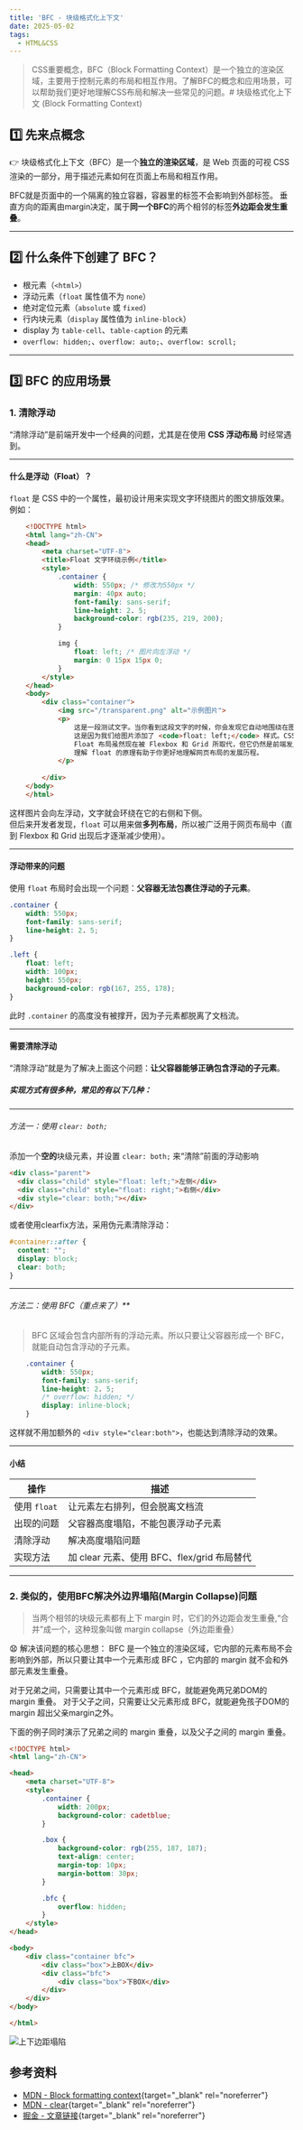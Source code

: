 ```yaml
---
title: 'BFC - 块级格式化上下文'
date: 2025-05-02
tags:
  - HTML&CSS
---
```

> CSS重要概念，BFC（Block Formatting Context）是一个独立的渲染区域，主要用于控制元素的布局和相互作用。了解BFC的概念和应用场景，可以帮助我们更好地理解CSS布局和解决一些常见的问题。# 块级格式化上下文 (Block Formatting Context)
 
## 1️⃣ 先来点概念
👉️ 块级格式化上下文（BFC）是一个**独立的渲染区域**，是 Web 页面的可视 CSS 渲染的一部分，用于描述元素如何在页面上布局和相互作用。  
   
BFC就是页面中的一个隔离的独立容器，容器里的标签不会影响到外部标签。
垂直方向的距离由margin决定，属于**同一个BFC**的两个相邻的标签**外边距会发生重叠**。 

---

## 2️⃣ 什么条件下创建了 BFC？
- 根元素（`<html>`）
- 浮动元素（`float` 属性值不为 `none`）
- 绝对定位元素（`absolute` 或 `fixed`）
- 行内块元素（`display` 属性值为 `inline-block`）
- display 为 `table-cell`、`table-caption` 的元素
- `overflow: hidden;`、`overflow: auto;`、`overflow: scroll;`

---  

## 3️⃣ BFC 的应用场景
### 1. 清除浮动

“清除浮动”是前端开发中一个经典的问题，尤其是在使用 **CSS 浮动布局** 时经常遇到。

---

#### 什么是浮动（Float）？

`float` 是 CSS 中的一个属性，最初设计用来实现文字环绕图片的图文排版效果。例如：
```html
    <!DOCTYPE html>
    <html lang="zh-CN">
    <head>
        <meta charset="UTF-8">
        <title>Float 文字环绕示例</title>
        <style>
            .container {
                width: 550px; /* 修改为550px */
                margin: 40px auto;
                font-family: sans-serif;
                line-height: 2. 5;
                background-color: rgb(235, 219, 200);
            }

            img {
                float: left; /* 图片向左浮动 */
                margin: 0 15px 15px 0;
            }
        </style>
    </head>
    <body>
        <div class="container">
            <img src="/transparent.png" alt="示例图片">
            <p>
                这是一段测试文字。当你看到这段文字的时候，你会发现它自动地围绕在图片的右侧和下方。
                这是因为我们给图片添加了 <code>float: left;</code> 样式。CSS 中的 float 属性最初就是用来实现这种图文混排效果的。
                Float 布局虽然现在被 Flexbox 和 Grid 所取代，但它仍然是前端发展史中非常重要的一部分。
                理解 float 的原理有助于你更好地理解网页布局的发展历程。
            </p>
            
        </div>
    </body>
    </html>
```
这样图片会向左浮动，文字就会环绕在它的右侧和下侧。   
但后来开发者发现，`float` 可以用来做**多列布局**，所以被广泛用于网页布局中（直到 Flexbox 和 Grid 出现后才逐渐减少使用）。

---

#### 浮动带来的问题

使用 `float` 布局时会出现一个问题：**父容器无法包裹住浮动的子元素**。

```css
.container {
    width: 550px;
    font-family: sans-serif;
    line-height: 2. 5;
}

.left {
    float: left;
    width: 100px;
    height: 550px;
    background-color: rgb(167, 255, 178);
}
```
此时 `.container` 的高度没有被撑开，因为子元素都脱离了文档流。

---

#### 需要清除浮动

“清除浮动”就是为了解决上面这个问题：**让父容器能够正确包含浮动的子元素**。

##### 实现方式有很多种，常见的有以下几种：

---

###### 方法一：使用 `clear: both;`

添加一个**空的**块级元素，并设置 `clear: both;` 来“清除”前面的浮动影响

```html
<div class="parent">
  <div class="child" style="float: left;">左侧</div>
  <div class="child" style="float: right;">右侧</div>
  <div style="clear: both;"></div>
</div>
```

或者使用clearfix方法，采用伪元素清除浮动：

```CSS
#container::after {
  content: "";
  display: block;
  clear: both;
}
```

---

###### 方法二：使用 BFC（重点来了）**

> BFC 区域会包含内部所有的浮动元素。所以只要让父容器形成一个 BFC，就能自动包含浮动的子元素。

```CSS
    .container {
        width: 550px;
        font-family: sans-serif;
        line-height: 2. 5;
        /* overflow: hidden; */
        display: inline-block;
    }
```


这样就不用加额外的 `<div style="clear:both">`，也能达到清除浮动的效果。

---

#### 小结

| 操作         | 描述                                        |
| ------------ | ------------------------------------------- |
| 使用 `float` | 让元素左右排列，但会脱离文档流              |
| 出现的问题   | 父容器高度塌陷，不能包裹浮动子元素          |
| 清除浮动     | 解决高度塌陷问题                            |
| 实现方法     | 加 clear 元素、使用 BFC、flex/grid 布局替代 |

---


### 2. 类似的，使用BFC解决外边界塌陷(Margin Collapse)问题

> 当两个相邻的块级元素都有上下 margin 时，它们的外边距会发生重叠,“合并”成一个，这种现象叫做 margin collapse（外边距重叠）

😧 解决该问题的核心思想： BFC 是一个独立的渲染区域，它内部的元素布局不会影响到外部，所以只要让其中一个元素形成 BFC ，它内部的 margin 就不会和外部元素发生重叠。

对于兄弟之间，只需要让其中一个元素形成 BFC，就能避免两兄弟DOM的 margin 重叠。
对于父子之间，只需要让父元素形成 BFC，就能避免孩子DOM的 margin 超出父亲margin之外。

下面的例子同时演示了兄弟之间的 margin 重叠，以及父子之间的 margin 重叠。

```html
<!DOCTYPE html>
<html lang="zh-CN">

<head>
    <meta charset="UTF-8">
    <style>
        .container {
            width: 200px;
            background-color: cadetblue;
        }

        .box {
            background-color: rgb(255, 187, 187);
            text-align: center;
            margin-top: 10px;
            margin-bottom: 30px;
        }

        .bfc {
            overflow: hidden;
        }
    </style>
</head>

<body>
    <div class="container bfc">
        <div class="box">上BOX</div>
        <div class="bfc">
            <div class="box">下BOX</div>
        </div>
    </div>
</body>

</html>
```
![上下边距塌陷](../../assets/marginCollapse.png)

## 参考资料
- [MDN - Block formatting context](https://developer.mozilla.org/en-US/docs/Web/Guide/CSS/Block_formatting_context){target="_blank" rel="noreferrer"}
- [MDN - clear](https://developer.mozilla.org/zh-CN/docs/Web/CSS/clear){target="_blank" rel="noreferrer"}
- [掘金 - 文章链接](https://juejin.cn/post/6950082193632788493){target="_blank" rel="noreferrer"}